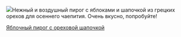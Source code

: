 <!--2025-10-23 09:59:16-->
<div class="yb">
  <div class="rss povarenok"><a href="https://www.povarenok.ru/recipes/show/183183/"><img src="https://www.povarenok.ru/data/cache/2025oct/23/52/3193186_23483-640x480.jpg"></a>Нежный и воздушный пирог с яблоками и шапочкой из грецких орехов для осеннего чаепития. Очень вкусно, попробуйте! <p class="titl"><a href="https://www.povarenok.ru/recipes/show/183183/">Яблочный пирог с ореховой шапочкой</a></p></div>
</div>
